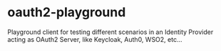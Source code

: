 # oauth2-playground
Playground client for testing different scenarios in an Identity Provider acting as OAuth2 Server, like Keycloak, Auth0, WSO2, etc...
